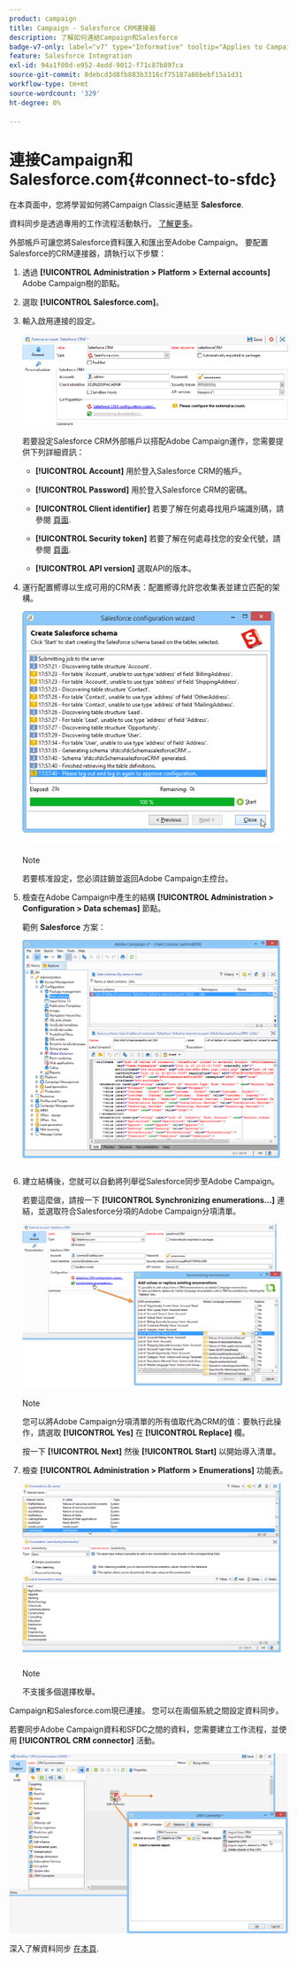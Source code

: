 ```yaml
---
product: campaign
title: Campaign - Salesforce CRM連接器
description: 了解如何連結Campaign和Salesforce
badge-v7-only: label="v7" type="Informative" tooltip="Applies to Campaign Classic v7 only"
feature: Salesforce Integration
exl-id: 94a1f00d-e952-4edd-9012-f71c87b897ca
source-git-commit: 8debcd3d8fb883b3316cf75187a86bebf15a1d31
workflow-type: tm+mt
source-wordcount: '329'
ht-degree: 0%

---
```


# 連接Campaign和Salesforce.com{#connect-to-sfdc}



在本頁面中，您將學習如何將Campaign Classic連結至 **Salesforce**.

資料同步是透過專用的工作流程活動執行。 [了解更多](../../platform/using/crm-data-sync.md)。


外部帳戶可讓您將Salesforce資料匯入和匯出至Adobe Campaign。
要配置Salesforce的CRM連接器，請執行以下步驟：

1. 透過 **[!UICONTROL Administration > Platform > External accounts]** Adobe Campaign樹的節點。
1. 選取 **[!UICONTROL Salesforce.com]**。
1. 輸入啟用連接的設定。

   ![](assets/ext_account_17.png)

   若要設定Salesforce CRM外部帳戶以搭配Adobe Campaign運作，您需要提供下列詳細資訊：

   * **[!UICONTROL Account]**
用於登入Salesforce CRM的帳戶。

   * **[!UICONTROL Password]**
用於登入Salesforce CRM的密碼。

   * **[!UICONTROL Client identifier]**
若要了解在何處尋找用戶端識別碼，請參閱 [頁面](https://help.salesforce.com/articleView?id=000205876&amp;type=1).

   * **[!UICONTROL Security token]**
若要了解在何處尋找您的安全代號，請參閱 [頁面](https://help.salesforce.com/articleView?id=000205876&amp;type=1).

   * **[!UICONTROL API version]**
選取API的版本。
1. 運行配置嚮導以生成可用的CRM表：配置嚮導允許您收集表並建立匹配的架構。

   ![](assets/crm_connectors_sfdc_launch.png)

   >[!NOTE]
   >
   >若要核准設定，您必須註銷並返回Adobe Campaign主控台。

1. 檢查在Adobe Campaign中產生的結構 **[!UICONTROL Administration > Configuration > Data schemas]** 節點。

   範例 **Salesforce** 方案：

   ![](assets/crm_connectors_sfdc_table.png)

1. 建立結構後，您就可以自動將列舉從Salesforce同步至Adobe Campaign。

   若要這麼做，請按一下 **[!UICONTROL Synchronizing enumerations...]** 連結，並選取符合Salesforce分項的Adobe Campaign分項清單。



   ![](assets/crm_connectors_sfdc_enum.png)

   >[!NOTE]
   >
   >您可以將Adobe Campaign分項清單的所有值取代為CRM的值：要執行此操作，請選取 **[!UICONTROL Yes]** 在 **[!UICONTROL Replace]** 欄。


   按一下 **[!UICONTROL Next]** 然後 **[!UICONTROL Start]** 以開始導入清單。

1. 檢查 **[!UICONTROL Administration > Platform > Enumerations]** 功能表。

   ![](assets/crm_connectors_sfdc_exe.png)

   >[!NOTE]
   >
   > 不支援多個選擇枚舉。

Campaign和Salesforce.com現已連接。 您可以在兩個系統之間設定資料同步。

若要同步Adobe Campaign資料和SFDC之間的資料，您需要建立工作流程，並使用 **[!UICONTROL CRM connector]** 活動。

![](assets/crm_connectors_sfdc_wf.png)

深入了解資料同步 [在本頁](../../platform/using/crm-data-sync.md).
